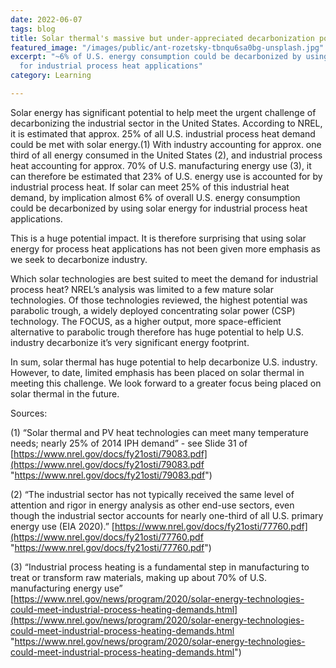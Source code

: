```yaml
---
date: 2022-06-07
tags: blog
title: Solar thermal's massive but under-appreciated decarbonization potential
featured_image: "/images/public/ant-rozetsky-tbnqu6sa0bg-unsplash.jpg"
excerpt: "~6% of U.S. energy consumption could be decarbonized by using solar energy
  for industrial process heat applications"
category: Learning

---
```

Solar energy has significant potential to help meet the urgent challenge of decarbonizing the industrial sector in the United States. According to NREL, it is estimated that approx. 25% of all U.S. industrial process heat demand could be met with solar energy.(1) With industry accounting for approx. one third of all energy consumed in the United States (2), and industrial process heat accounting for approx. 70% of U.S. manufacturing energy use (3), it can therefore be estimated that 23% of U.S. energy use is accounted for by industrial process heat. If solar can meet 25% of this industrial heat demand, by implication almost 6% of overall U.S. energy consumption could be decarbonized by using solar energy for industrial process heat applications.

This is a huge potential impact. It is therefore surprising that using solar energy for process heat applications has not been given more emphasis as we seek to decarbonize industry.

Which solar technologies are best suited to meet the demand for industrial process heat? NREL’s analysis was limited to a few mature solar technologies. Of those technologies reviewed, the highest potential was parabolic trough, a widely deployed concentrating solar power (CSP) technology. The FOCUS, as a higher output, more space-efficient alternative to parabolic trough therefore has huge potential to help U.S. industry decarbonize it’s very significant energy footprint.

In sum, solar thermal has huge potential to help decarbonize U.S. industry. However, to date, limited emphasis has been placed on solar thermal in meeting this challenge. We look forward to a greater focus being placed on solar thermal in the future.

Sources:

(1) “Solar thermal and PV heat technologies can meet many temperature needs; nearly 25% of 2014 IPH demand” - see Slide 31 of [https://www.nrel.gov/docs/fy21osti/79083.pdf](https://www.nrel.gov/docs/fy21osti/79083.pdf "https://www.nrel.gov/docs/fy21osti/79083.pdf")

(2) “The industrial sector has not typically received the same level of attention and rigor in energy analysis as other end-use sectors, even though the industrial sector accounts for nearly one-third of all U.S. primary energy use (EIA 2020).” [https://www.nrel.gov/docs/fy21osti/77760.pdf](https://www.nrel.gov/docs/fy21osti/77760.pdf "https://www.nrel.gov/docs/fy21osti/77760.pdf")

(3) “Industrial process heating is a fundamental step in manufacturing to treat or transform raw materials, making up about 70% of U.S. manufacturing energy use” [https://www.nrel.gov/news/program/2020/solar-energy-technologies-could-meet-industrial-process-heating-demands.html](https://www.nrel.gov/news/program/2020/solar-energy-technologies-could-meet-industrial-process-heating-demands.html "https://www.nrel.gov/news/program/2020/solar-energy-technologies-could-meet-industrial-process-heating-demands.html")